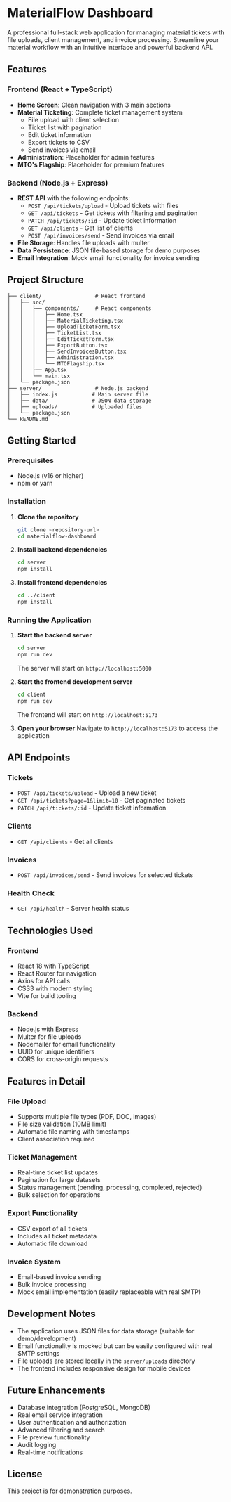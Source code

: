 # MaterialFlow Dashboard

A professional full-stack web application for managing material tickets with file uploads, client management, and invoice processing. Streamline your material workflow with an intuitive interface and powerful backend API.

## Features

### Frontend (React + TypeScript)
- **Home Screen**: Clean navigation with 3 main sections
- **Material Ticketing**: Complete ticket management system
  - File upload with client selection
  - Ticket list with pagination
  - Edit ticket information
  - Export tickets to CSV
  - Send invoices via email
- **Administration**: Placeholder for admin features
- **MTO's Flagship**: Placeholder for premium features

### Backend (Node.js + Express)
- **REST API** with the following endpoints:
  - `POST /api/tickets/upload` - Upload tickets with files
  - `GET /api/tickets` - Get tickets with filtering and pagination
  - `PATCH /api/tickets/:id` - Update ticket information
  - `GET /api/clients` - Get list of clients
  - `POST /api/invoices/send` - Send invoices via email
- **File Storage**: Handles file uploads with multer
- **Data Persistence**: JSON file-based storage for demo purposes
- **Email Integration**: Mock email functionality for invoice sending

## Project Structure

```
├── client/                 # React frontend
│   ├── src/
│   │   ├── components/     # React components
│   │   │   ├── Home.tsx
│   │   │   ├── MaterialTicketing.tsx
│   │   │   ├── UploadTicketForm.tsx
│   │   │   ├── TicketList.tsx
│   │   │   ├── EditTicketForm.tsx
│   │   │   ├── ExportButton.tsx
│   │   │   ├── SendInvoicesButton.tsx
│   │   │   ├── Administration.tsx
│   │   │   └── MTOFlagship.tsx
│   │   ├── App.tsx
│   │   └── main.tsx
│   └── package.json
├── server/                 # Node.js backend
│   ├── index.js           # Main server file
│   ├── data/              # JSON data storage
│   ├── uploads/           # Uploaded files
│   └── package.json
└── README.md
```

## Getting Started

### Prerequisites
- Node.js (v16 or higher)
- npm or yarn

### Installation

1. **Clone the repository**
   ```bash
   git clone <repository-url>
   cd materialflow-dashboard
   ```

2. **Install backend dependencies**
   ```bash
   cd server
   npm install
   ```

3. **Install frontend dependencies**
   ```bash
   cd ../client
   npm install
   ```

### Running the Application

1. **Start the backend server**
   ```bash
   cd server
   npm run dev
   ```
   The server will start on `http://localhost:5000`

2. **Start the frontend development server**
   ```bash
   cd client
   npm run dev
   ```
   The frontend will start on `http://localhost:5173`

3. **Open your browser**
   Navigate to `http://localhost:5173` to access the application

## API Endpoints

### Tickets
- `POST /api/tickets/upload` - Upload a new ticket
- `GET /api/tickets?page=1&limit=10` - Get paginated tickets
- `PATCH /api/tickets/:id` - Update ticket information

### Clients
- `GET /api/clients` - Get all clients

### Invoices
- `POST /api/invoices/send` - Send invoices for selected tickets

### Health Check
- `GET /api/health` - Server health status

## Technologies Used

### Frontend
- React 18 with TypeScript
- React Router for navigation
- Axios for API calls
- CSS3 with modern styling
- Vite for build tooling

### Backend
- Node.js with Express
- Multer for file uploads
- Nodemailer for email functionality
- UUID for unique identifiers
- CORS for cross-origin requests

## Features in Detail

### File Upload
- Supports multiple file types (PDF, DOC, images)
- File size validation (10MB limit)
- Automatic file naming with timestamps
- Client association required

### Ticket Management
- Real-time ticket list updates
- Pagination for large datasets
- Status management (pending, processing, completed, rejected)
- Bulk selection for operations

### Export Functionality
- CSV export of all tickets
- Includes all ticket metadata
- Automatic file download

### Invoice System
- Email-based invoice sending
- Bulk invoice processing
- Mock email implementation (easily replaceable with real SMTP)

## Development Notes

- The application uses JSON files for data storage (suitable for demo/development)
- Email functionality is mocked but can be easily configured with real SMTP settings
- File uploads are stored locally in the `server/uploads` directory
- The frontend includes responsive design for mobile devices

## Future Enhancements

- Database integration (PostgreSQL, MongoDB)
- Real email service integration
- User authentication and authorization
- Advanced filtering and search
- File preview functionality
- Audit logging
- Real-time notifications

## License

This project is for demonstration purposes.
